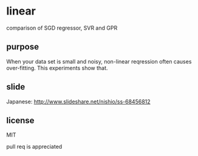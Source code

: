 # linear
comparison of SGD regressor, SVR and GPR

## purpose

When your data set is small and noisy, non-linear reqression often causes over-fitting.
This experiments show that.

## slide

Japanese: http://www.slideshare.net/nishio/ss-68456812

## license

MIT

pull req is appreciated
